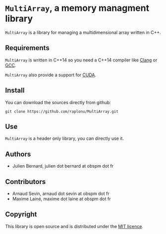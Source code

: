 # `MultiArray`, a memory managment library

`MultiArray` is a library for managing a multidimensional array written in C++.

## Requirements

`MultiArray` is written in C++14 so you need a C++14 compiler like [Clang](http://clang.llvm.org/) or [GCC](http://gcc.gnu.org/).

`MultiArray` also provide a support for [CUDA](https://developer.nvidia.com/about-cuda).

## Install

You can download the sources directly from github:

    git clone https://github.com/raplonu/MultiArray.git


## Use

`MultiArray` is a header only library, you can directly use it.

## Authors

- Julien Bernard, julien dot bernard at obspm dot fr

## Contributors

- Arnaud Sevin, arnaud dot sevin at obspm dot fr
- Maxime Lainé, maxime dot laine at obspm dot fr

## Copyright

This library is open source and is distributed under the [MIT licence](https://opensource.org/licenses/mit-license).


